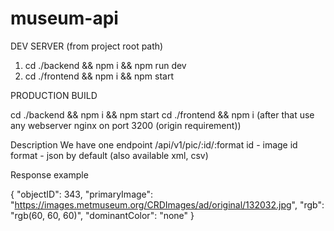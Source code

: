 # museum-api

DEV SERVER (from project root path)
1. cd ./backend && npm i && npm run dev
2. cd ./frontend && npm i && npm start

PRODUCTION BUILD

cd ./backend && npm i && npm start
cd ./frontend && npm i (after that use any webserver nginx on port 3200 (origin requirement))

Description
We have one endpoint /api/v1/pic/:id/:format
id - image id
format - json by default (also available xml, csv)

Response example

{
    "objectID": 343,
    "primaryImage": "https://images.metmuseum.org/CRDImages/ad/original/132032.jpg",
    "rgb": "rgb(60, 60, 60)",
    "dominantColor": "none"
}
